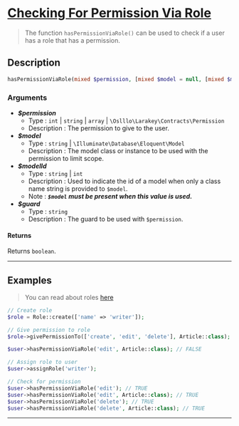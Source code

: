 # <u>Checking For Permission Via Role</u>

 > The function `hasPermissionViaRole()` can be used to check if a user has a role that has a permission.

## Description

```php
hasPermissionViaRole(mixed $permission, [mixed $model = null, [mixed $modelId = null]], [string $guard]): bool
```

### Arguments

- ***$permission***
    - Type : `int` | `string` | `array` | `\Oslllo\Larakey\Contracts\Permission`
    - Description : The permission to give to the user.
- ***$model***
    - Type : `string` | `\Illuminate\Database\Eloquent\Model`
    - Description : The model class or instance to be used with the permission to limit scope.
- ***$modelId***
    - Type : `string` | `int`
    - Description : Used to indicate the id of a model when only a class name string is provided to `$model`.
    - Note : ***`$model` must be present when this value is used.***
- ***$guard***
    - Type : `string`
    - Description : The guard to be used with `$permission`.

#### Returns

Returns `boolean`.

---

## Examples

> You can read about roles [here](basic-usage/using-roles/using-roles.md)

```php
// Create role
$role = Role::create(['name' => 'writer']);

// Give permission to role
$role->givePermissionTo(['create', 'edit', 'delete'], Article::class);

$user->hasPermissionViaRole('edit', Article::class); // FALSE

// Assign role to user
$user->assignRole('writer');

// Check for permission
$user->hasPermissionViaRole('edit'); // TRUE
$user->hasPermissionViaRole('edit', Article::class); // TRUE
$user->hasPermissionViaRole('delete'); // TRUE
$user->hasPermissionViaRole('delete', Article::class); // TRUE
```

---
